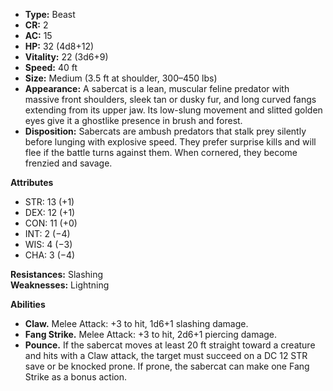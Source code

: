 - **Type:** Beast
- **CR:** 2
- **AC:** 15
- **HP:** 32 (4d8+12)
- **Vitality:** 22 (3d6+9)
- **Speed:** 40 ft
- **Size:** Medium (3.5 ft at shoulder, 300–450 lbs)
- **Appearance:** A sabercat is a lean, muscular feline predator with massive front shoulders, sleek tan or dusky fur, and long curved fangs extending from its upper jaw. Its low-slung movement and slitted golden eyes give it a ghostlike presence in brush and forest.
- **Disposition:** Sabercats are ambush predators that stalk prey silently before lunging with explosive speed. They prefer surprise kills and will flee if the battle turns against them. When cornered, they become frenzied and savage.

**Attributes**
- STR: 13 (+1)
- DEX: 12 (+1)
- CON: 11 (+0)
- INT: 2 (−4)
- WIS: 4 (−3)
- CHA: 3 (−4)

**Resistances:** Slashing  
**Weaknesses:** Lightning

**Abilities**
- **Claw.** Melee Attack: +3 to hit, 1d6+1 slashing damage.
- **Fang Strike.** Melee Attack: +3 to hit, 2d6+1 piercing damage.
- **Pounce.** If the sabercat moves at least 20 ft straight toward a creature and hits with a Claw attack, the target must succeed on a DC 12 STR save or be knocked prone. If prone, the sabercat can make one Fang Strike as a bonus action.